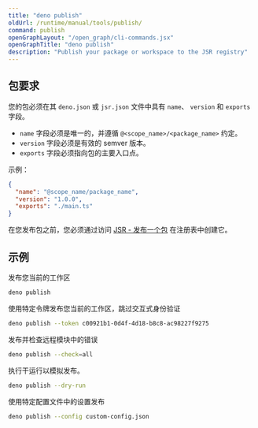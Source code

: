 ```yaml
---
title: "deno publish"
oldUrl: /runtime/manual/tools/publish/
command: publish
openGraphLayout: "/open_graph/cli-commands.jsx"
openGraphTitle: "deno publish"
description: "Publish your package or workspace to the JSR registry"
---
```


## 包要求

您的包必须在其 `deno.json` 或 `jsr.json` 文件中具有 `name`、 `version` 和 `exports` 字段。

- `name` 字段必须是唯一的，并遵循 `@<scope_name>/<package_name>` 约定。
- `version` 字段必须是有效的 semver 版本。
- `exports` 字段必须指向包的主要入口点。

示例：

```json title="deno.json"
{
  "name": "@scope_name/package_name",
  "version": "1.0.0",
  "exports": "./main.ts"
}
```

在您发布包之前，您必须通过访问 [JSR - 发布一个包](https://jsr.io/new) 在注册表中创建它。

## 示例

发布您当前的工作区

```bash
deno publish
```

使用特定令牌发布您当前的工作区，跳过交互式身份验证

```bash
deno publish --token c00921b1-0d4f-4d18-b8c8-ac98227f9275
```

发布并检查远程模块中的错误

```bash
deno publish --check=all
```

执行干运行以模拟发布。

```bash
deno publish --dry-run
```

使用特定配置文件中的设置发布

```bash
deno publish --config custom-config.json
```